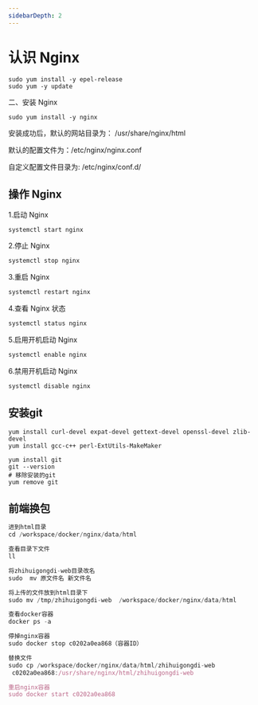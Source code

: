 ```yaml
---
sidebarDepth: 2
---
```


# 认识 Nginx

```text
sudo yum install -y epel-release
sudo yum -y update
```
二、安装 Nginx
```text
sudo yum install -y nginx
```
安装成功后，默认的网站目录为： /usr/share/nginx/html

默认的配置文件为：/etc/nginx/nginx.conf

自定义配置文件目录为: /etc/nginx/conf.d/

## 操作 Nginx
1.启动 Nginx
```test
systemctl start nginx
```
2.停止 Nginx
```js
systemctl stop nginx
```
3.重启 Nginx
```js
systemctl restart nginx
```
4.查看 Nginx 状态
```js
systemctl status nginx
```
5.启用开机启动 Nginx
```js
systemctl enable nginx
```
6.禁用开机启动 Nginx
```js
systemctl disable nginx
```

## 安装git 
```text
yum install curl-devel expat-devel gettext-devel openssl-devel zlib-devel
yum install gcc-c++ perl-ExtUtils-MakeMaker
```
```text
yum install git
git --version
# 移除安装的git
yum remove git

```
## 前端换包

```js
进到html目录
cd /workspace/docker/nginx/data/html

查看目录下文件
ll

将zhihuigongdi-web目录改名
sudo  mv 原文件名 新文件名

将上传的文件放到html目录下
sudo mv /tmp/zhihuigongdi-web  /workspace/docker/nginx/data/html

查看docker容器
docker ps -a

停掉nginx容器 
sudo docker stop c0202a0ea868（容器ID）

替换文件
sudo cp /workspace/docker/nginx/data/html/zhihuigongdi-web
 c0202a0ea868:/usr/share/nginx/html/zhihuigongdi-web

重启nginx容器
sudo docker start c0202a0ea868

```
